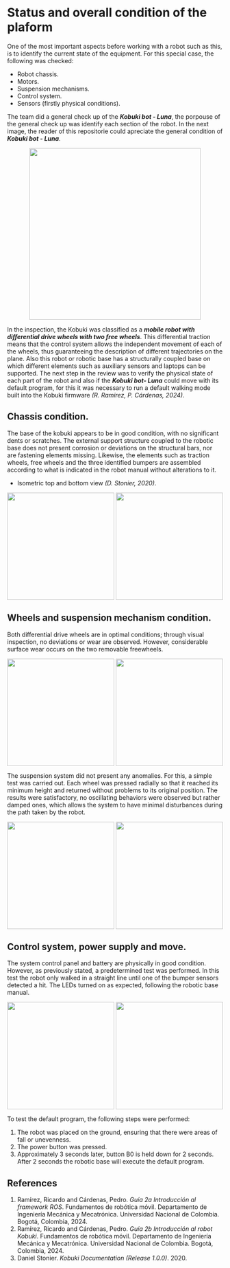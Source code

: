 # Status and overall condition of the plaform

<!--
TODO:
estado actual del robot y sistema de control.
-->
One of the most important aspects before working with a robot such as this, is to identify the current state of the equipment. For this special case, the following was checked:

* Robot chassis.
* Motors.
* Suspension mechanisms.
* Control system.
* Sensors (firstly physical conditions).

The team did a general check up of the ***Kobuki bot - Luna***, the porpouse of the general check up was identify each section of the robot. In the next image, the reader of this repositorie could apreciate the general condition of ***Kobuki bot - Luna***.

<p align="center">
  <img align="center" height="400" src="https://github.com/mobile-robotics-unal/kobuki-first-steps/assets/161974694/23eb0305-3fc8-49d4-a029-ee74bd10790b">
<p/>
  
In the inspection, the Kobuki was classified as a ***mobile robot with differential drive wheels with two free wheels***. This differential traction means that the control system allows the independent movement of each of the wheels, thus guaranteeing the description of different trajectories on the plane. Also this robot or robotic base has a structurally coupled base on which different elements such as auxiliary sensors and laptops can be supported.
The next step in the review was to verify the physical state of each part of the robot and also if the ***Kobuki bot- Luna*** could move with its default program, for this it was necessary to run a default walking mode built into the Kobuki firmware _(R. Ramirez, P. Cárdenas, 2024)_.

## Chassis condition.

The base of the kobuki appears to be in good condition, with no significant dents or scratches. The external support structure coupled to the robotic base does not present corrosion or deviations on the structural bars, nor are fastening elements missing. Likewise, the elements such as traction wheels, free wheels and the three identified bumpers are assembled according to what is indicated in the robot manual without alterations to it.

* Isometric top and bottom view _(D. Stonier, 2020)_.

<p align="center">
<img align="center" height="250" src="https://github.com/mobile-robotics-unal/kobuki-first-steps/assets/161974694/4e8fb1ca-c8e1-4fcf-bc12-22c30b3ee0d3">  
<img align="center" height="250" src="https://github.com/mobile-robotics-unal/kobuki-first-steps/assets/161974694/36fc64d3-e5af-419d-bfd5-8f964fa02e62">  
<p/>

## Wheels and suspension mechanism condition.

Both differential drive wheels are in optimal conditions; through visual inspection, no deviations or wear are observed. However, considerable surface wear occurs on the two removable freewheels.

<p align="center">
<img align="center" width="250" src="https://github.com/mobile-robotics-unal/kobuki-first-steps/assets/161974694/ed08be8c-1248-41aa-9dd8-2677f5d6fa8c"> 
  <img align="center" width="250" src="https://github.com/mobile-robotics-unal/kobuki-first-steps/assets/161974694/0c5e3042-bf97-4050-bac7-c6232042a127"> 
<p/>


The suspension system did not present any anomalies. For this, a simple test was carried out. Each wheel was pressed radially so that it reached its minimum height and returned without problems to its original position. The results were satisfactory, no oscillating behaviors were observed but rather damped ones, which allows the system to have minimal disturbances during the path taken by the robot.

<p align="center">
<img align="center" width="250" src="https://github.com/mobile-robotics-unal/kobuki-first-steps/assets/161974694/a5401bc9-a39d-4c14-8760-ebd8b9deb941"> 
<img align="center" width="250" src="https://github.com/mobile-robotics-unal/kobuki-first-steps/assets/161974694/e3912ccf-45ff-4c00-95eb-96f07f72908c"> 
<p/>

## Control system, power supply and move.
The system control panel and battery are physically in good condition. However, as previously stated, a predetermined test was performed. In this test the robot only walked in a straight line until one of the bumper sensors detected a hit. The LEDs turned on as expected, following the robotic base manual.

<p align="center">
<img align="center" width="250" src="https://github.com/mobile-robotics-unal/kobuki-first-steps/assets/161974694/14eab4b5-036b-4acb-acfa-00ee7a322c9e"> 
<img align="center" width="250" src="https://github.com/mobile-robotics-unal/kobuki-first-steps/assets/161974694/2c4ea4f5-2a3f-40a1-b95c-3acc6da04164"> 
<p/>

To test the default program, the following steps were performed:
1. The robot was placed on the ground, ensuring that there were areas of fall or unevenness.
2. The power button was pressed.
3. Approximately 3 seconds later, button B0 is held down for 2 seconds. After 2 seconds the robotic base will execute the default program.


## References
1. Ramírez, Ricardo and Cárdenas, Pedro. _Guía 2a Introducción al framework ROS_. Fundamentos de robótica móvil. Departamento de Ingeniería Mecánica y Mecatrónica. Universidad Nacional de Colombia. Bogotá, Colombia, 2024.
2. Ramírez, Ricardo and Cárdenas, Pedro. _Guía 2b Introducción al robot Kobuki_. Fundamentos de robótica móvil. Departamento de Ingeniería Mecánica y Mecatrónica. Universidad Nacional de Colombia. Bogotá, Colombia, 2024.
3. Daniel Stonier. _Kobuki Documentation (Release 1.0.0)_. 2020.
